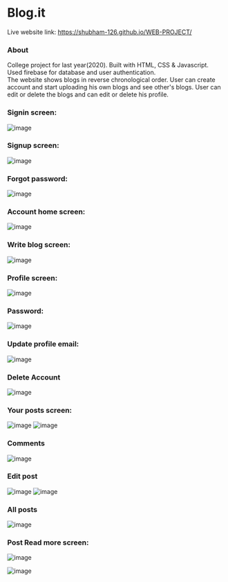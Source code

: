 # Blog.it

Live website link: https://shubham-126.github.io/WEB-PROJECT/

### About
College project for last year(2020). Built with HTML, CSS & Javascript. Used firebase for database and user authentication. <br>
The website shows blogs in reverse chronological order. User can create account and start uploading his own blogs and see other's blogs. User can edit or delete the blogs and can edit or delete his profile.

### Signin screen:
![image](https://user-images.githubusercontent.com/73948769/229275783-87822898-45d2-46c8-9ed5-0463c279796e.png)

### Signup screen:
![image](https://user-images.githubusercontent.com/73948769/229275799-e0387758-2dae-441f-9a28-1ff05bf5b7f4.png)

### Forgot password:
![image](https://user-images.githubusercontent.com/73948769/229275834-2853ce28-f443-462d-a44d-575e33ff3786.png)

### Account home screen:
![image](https://user-images.githubusercontent.com/73948769/229275910-923e4adb-a612-45df-9675-99060674bf05.png)

### Write blog screen:
![image](https://user-images.githubusercontent.com/73948769/229275929-9985ed5e-0b8e-4250-b873-0aba27e3df27.png)

### Profile screen:
![image](https://user-images.githubusercontent.com/73948769/229275945-5fac0fcd-6f7f-45c5-a8b0-196ee63fcf6e.png)

### Password:
![image](https://user-images.githubusercontent.com/73948769/229275950-8dd2fd5b-261f-4f70-8d5a-a0d50b9da600.png)

### Update profile email:
![image](https://user-images.githubusercontent.com/73948769/229275960-bdef9e42-e2c8-4559-a5bf-eb231571ba18.png)

### Delete Account 
![image](https://user-images.githubusercontent.com/73948769/229275966-389e73d4-ae92-4e9c-b34b-cd5f27c5534c.png)

### Your posts screen:
![image](https://user-images.githubusercontent.com/73948769/229275998-a266f91c-3f37-4507-8d57-0daf1ee36b08.png)
![image](https://user-images.githubusercontent.com/73948769/229276008-e42dcc4b-cbaa-4db1-a41d-74d5770591ae.png)

### Comments
![image](https://user-images.githubusercontent.com/73948769/229276030-6e105f8c-5db8-4423-89b5-1c5fba275aaf.png)

### Edit post
![image](https://user-images.githubusercontent.com/73948769/229276070-d889f5a2-b18b-4bfa-b56b-95dab139ddf1.png)
![image](https://user-images.githubusercontent.com/73948769/229276074-9c82fae7-0433-4a02-9be8-b5abdb0e5ba7.png)

### All posts
![image](https://user-images.githubusercontent.com/73948769/229276127-6cb82ff1-dd81-4d6c-8899-7550143a32d1.png)

### Post Read more screen:
![image](https://user-images.githubusercontent.com/73948769/229276165-5420c7d5-5593-4fb7-b7d7-46a95ce83425.png)

![image](https://user-images.githubusercontent.com/73948769/229276201-6abcaa46-e13e-42ed-814c-1df972d244ba.png)
